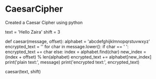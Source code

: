 # CaesarCipher
Created a Caesar Cipher using python

text = 'Hello Zaira'
shift = 3


def caesar(message, offset):
    alphabet = 'abcdefghijklmnopqrstuvwxyz'
    encrypted_text = ''
    for char in message.lower():
        if char == ' ':
            encrypted_text += char
        else:
            index = alphabet.find(char)
            new_index = (index + offset) % len(alphabet)
            encrypted_text += alphabet[new_index]
    print('plain text:', message)
    print('encrypted text:', encrypted_text)

caesar(text, shift)
